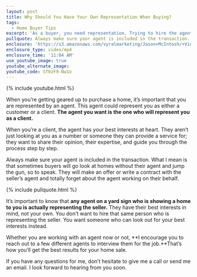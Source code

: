 ```yaml
---
layout: post
title: Why Should You Have Your Own Representation When Buying?
tags:
  - Home Buyer Tips
excerpt: 'As a buyer, you need representation. Trying to hire the agent you see on a yard sign isn’t the best idea. Most of the time, that person is working for the home’s seller and has their best interests in mind. You need someone on your side throughout the process. To find out why a buyer’s agent is so essential, watch this short video.'
pullquote: Always make sure your agent is included in the transaction.
enclosure: 'https://s3.amazonaws.com/vyralmarketing/Jason+McIntosh/+Videos/2017/May/Savannah+Real+Estate+Agent-+Why+Should+You+Have+Your+Own+Representation+When+Buying%253F.mp4'
enclosure_type: video/mp4
enclosure_time: '11:04 AM'
use_youtube_image: true
youtube_alternate_image:
youtube_code: ST0zF9-Nw1o
---
```



{% include youtube.html %}

When you’re getting geared up to purchase a home, it’s important that you are represented by an agent. This agent could represent you as either a customer or a client. **The agent you want is the one who will represent you as a client.**

When you’re a client, the agent has your best interests at heart. They aren’t just looking at you as a number or someone they can provide a service for; they want to share their opinion, their expertise, and guide you through the process step by step.

Always make sure your agent is included in the transaction. What I mean is that sometimes buyers will go look at homes without their agent and jump the gun, so to speak. They will make an offer or write a contract with the seller’s agent and totally forget about the agent working on their behalf.

{% include pullquote.html %}

It’s important to know that **any agent on a yard sign who is showing a home to you is actually representing the seller.** They have their best interests in mind, not your own. You don’t want to hire that same person who is representing the seller. You want someone who can look out for your best interests instead.

Whether you are working with an agent now or not, **I encourage you to reach out to a few different agents to interview them for the job.**That’s how you’ll get the best results for your home sale.

If you have any questions for me, don’t hesitate to give me a call or send me an email. I look forward to hearing from you soon.